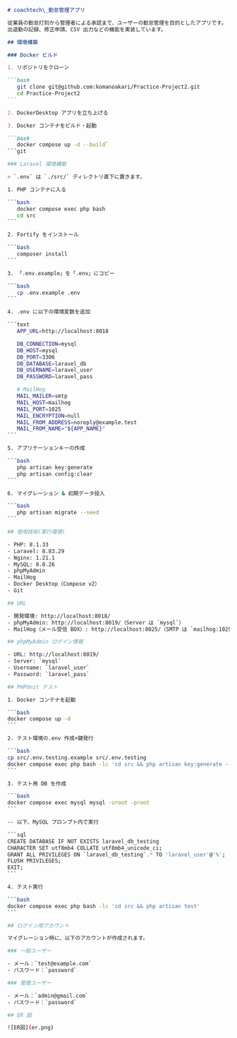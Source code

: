 ````markdown
# coachtech\_勤怠管理アプリ

従業員の勤怠打刻から管理者による承認まで、ユーザーの勤怠管理を目的としたアプリです。
出退勤の記録、修正申請、CSV 出力などの機能を実装しています。

## 環境構築

### Docker ビルド

1. リポジトリをクローン

```bash
   git clone git@github.com:komanoakari/Practice-Project2.git
   cd Practice-Project2
```

2. DockerDesktop アプリを立ち上げる

3. Docker コンテナをビルド・起動

```bash
   docker compose up -d --build`
```git

### Laravel 環境構築

> `.env` は `./src/` ディレクトリ直下に置きます。

1. PHP コンテナに入る

```bash
   docker compose exec php bash
   cd src
```

2. Fortify をインストール

```bash
   composer install
```

3. 「.env.example」を「.env」にコピー

```bash
   cp .env.example .env
```

4. .env に以下の環境変数を追加

```text
   APP_URL=http://localhost:8018

   DB_CONNECTION=mysql
   DB_HOST=mysql
   DB_PORT=3306
   DB_DATABASE=laravel_db
   DB_USERNAME=laravel_user
   DB_PASSWORD=laravel_pass

   # MailHog
   MAIL_MAILER=smtp
   MAIL_HOST=mailhog
   MAIL_PORT=1025
   MAIL_ENCRYPTION=null
   MAIL_FROM_ADDRESS=noreply@example.test
   MAIL_FROM_NAME="${APP_NAME}"
```

5. アプリケーションキーの作成

```bash
   php artisan key:generate
   php artisan config:clear
```

6. マイグレーション & 初期データ投入

```bash
   php artisan migrate --seed
```

## 使用技術(実行環境)

- PHP: 8.1.33
- Laravel: 8.83.29
- Nginx: 1.21.1
- MySQL: 8.0.26
- phpMyAdmin
- MailHog
- Docker Desktop（Compose v2）
- Git

## URL

- 開発環境: http://localhost:8018/
- phpMyAdmin: http://localhost:8019/（Server は `mysql`）
- MailHog（メール受信 BOX）: http://localhost:8025/（SMTP は `mailhog:1025`）

## phpMyAdmin ログイン情報

- URL: http://localhost:8019/
- Server: `mysql`
- Username: `laravel_user`
- Password: `laravel_pass`

## PHPUnit テスト

1. Docker コンテナを起動

```bash
docker compose up -d
```

2. テスト環境の.env 作成+鍵発行

```bash
cp src/.env.testing.example src/.env.testing
docker compose exec php bash -lc 'cd src && php artisan key:generate --env=testing'
```

3. テスト用 DB を作成

```bash
docker compose exec mysql mysql -uroot -proot
```

-- 以下、MySQL プロンプト内で実行

```sql
CREATE DATABASE IF NOT EXISTS laravel_db_testing
CHARACTER SET utf8mb4 COLLATE utf8mb4_unicode_ci;
GRANT ALL PRIVILEGES ON `laravel_db_testing`.* TO 'laravel_user'@'%';
FLUSH PRIVILEGES;
EXIT;
```

4. テスト実行

```bash
docker compose exec php bash -lc 'cd src && php artisan test'
```

## ログイン用アカウント

マイグレーション時に、以下のアカウントが作成されます。

### 一般ユーザー

- メール：`test@example.com`
- パスワード：`password`

### 管理ユーザー

- メール：`admin@gmail.com`
- パスワード：`password`

## ER 図

![ER図](er.png)
````
